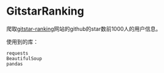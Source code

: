 # GitstarRanking
爬取[gitstar-ranking](https://gitstar-ranking.com)网站的github的star数前1000人的用户信息。

使用到的库：

    requests
    BeautifulSoup
    pandas
    